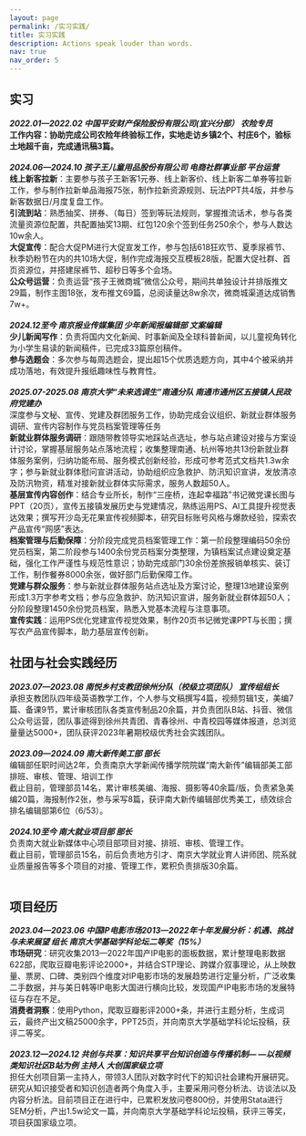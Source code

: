 ```yaml
---
layout: page
permalink: /实习实践/
title: 实习实践
description: Actions speak louder than words. 
nav: true
nav_order: 5
---
```


## 实习
***2022.01—2022.02   中国平安财产保险股份有限公司(宜兴分部） 农险专员***
<br>
**工作内容：协助完成公司农险年终验标工作，实地走访乡镇2个、村庄6个，验标土地超千亩，完成通讯稿3篇。**
<br>
<br>
***2024.06—2024.10 孩子王儿童用品股份有限公司 电商社群事业部 平台运营***
<br>
**线上新客拉新**：主要参与孩子王新客1元券、线上新客价、线上新客二单券等拉新工作，参与制作拉新单品海报75张，制作拉新资源规则、玩法PPT共4版，并参与新客数据日/月度复盘工作。<br>
**引流到站**：熟悉抽奖、拼券、（每日）签到等玩法规则，掌握推流话术，参与各类流量资源位配置，共配置抽奖13期、红包120余个签到任务250余个，参与人数达10w余人。
<br>
**大促宣传**：配合大促PM进行大促宣发工作，参与包括618狂欢节、夏季尿裤节、秋季奶粉节在内的共10场大促，制作完成海报交互模板28版，配置大促社群、首页资源位，并搭建尿裤节、超秒日等多个会场。
<br>
**公众号运营**：负责运营“孩子王微商城”微信公众号，期间共单独设计并排版推文29篇，制作主图18张，发布推文69篇，总阅读量达8w余次，微商城渠道达成销售7w+。
<br>
<br>
***2024.12至今 南京报业传媒集团 少年新闻报编辑部 文案编辑***
<br>
**少儿新闻写作**：负责将国内文化新闻、时事新闻及全球科普新闻，以儿童视角转化为小学生易读的新闻稿件，已完成33篇原创稿件。<br>
**参与选题会**：多次参与每周选题会，提出超15个优质选题方向，其中4个被采纳并成功落地，有效提升报纸趣味性与教育性。
<br>
<br>
***2025.07-2025.08 南京大学“未来选调生”南通分队 南通市通州区五接镇人民政府党建办***
<br>
深度参与文秘、宣传、党建及群团服务工作，协助完成会议组织、新就业群体服务调研、宣传内容制作与党员档案管理等任务<br>
**新就业群体服务调研**：跟随带教领导实地踩站点选址，参与站点建设对接与方案设计讨论，掌握基层服务站点落地流程；收集整理南通、杭州等地共13份新就业群体服务案例，归纳功能布局、服务模式创新经验，形成可参考范式文档共1.3w余字；参与新就业群体慰问宣讲活动，协助组织应急救护、防汛知识宣讲，发放清凉及防汛物资，精准对接新就业群体实际需求，服务人数超50人。<br>
**基层宣传内容创作**：结合专业所长，制作“三座桥，连起幸福路”书记微党课长图与PPT（20页），宣传五接镇发展历史与党建情况，熟练运用PS、AI工具提升视觉表达效果；撰写开沙岛无花果宣传视频脚本，研究目标账号风格与爆款经验，探索农产品宣传“网感”表达。<br>
**档案管理与后勤保障**：分阶段完成党员档案管理工作：第一阶段整理编码50余份党员档案，第二阶段参与1400余份党员档案分类整理，为镇档案试点建设奠定基础，强化工作严谨性与规范性意识；协助完成部门30余份差旅报销单核实、装订工作，制作餐券8000余张，做好部门后勤保障工作。<br>
**党建与群众服务**：参与新就业群体服务站点选址及方案讨论，整理13地建设案例形成1.3万字参考文档；参与应急救护、防汛知识宣讲，服务新就业群体超50人；分阶段整理1450余份党员档案，熟悉入党基本流程与注意事项。<br>
**宣传实践**：运用PS优化党建宣传视觉效果，制作20页书记微党课PPT与长图；撰写农产品宣传脚本，助力基层宣传创新。<br>

## 社团与社会实践经历<br>
***2023.07—2023.08  南悦乡村支教团徐州分队（校级立项团队） 宣传组组长***
<br>
承担支教团队四年级英语教学工作，个人参与文稿撰写4篇，视频剪辑1支，美编7篇、备课9节，累计审核团队各类宣传制品20余篇，并负责团队B站、抖音、微信公众号运营，团队事迹得到徐州共青团、青春徐州、中青校园等媒体报道，总浏览量量达5000+，团队获评2023年暑期校级优秀社会实践团队。
<br>
<br>
***2023.09—2024.09  南大新传美工部  部长***
<br>
编辑部任职时间达2年，负责南京大学新闻传播学院院媒“南大新传”编辑部美工部排班、审核、管理、培训工作<br>
截止目前，管理部员14名，累计审核美编、海报、摄影等40余篇/版，负责紧急美编20篇，海报制作2张，参与采写8篇，获评南大新传编辑部优秀美工，绩效综合排名编辑部第6位（6/53）。<br>
<br>
***2024.10至今  南大就业项目部  部长***
<br>
负责南大就业新媒体中心项目部项目对接、排班、审核、管理工作。<br>
截止目前，管理部员15名，前后负责地方引才、南京大学就业育人讲师团、院系就业质量报告等多个项目的对接、管理工作，累积负责排版30余篇。<br>
<br>
## 项目经历<br>
***2023.04—2023.06 中国IP电影市场2013—2022年十年发展分析：机遇、挑战与未来展望 组长 南京大学基础学科论坛二等奖（15%）***
<br>
**市场研究**：研究收集2013—2022年国产IP电影的面板数据，累计整理电影数据622部，爬取豆瓣电影评论2000+，并结合STP理论、跨媒介叙事理论，从上映数量、票房、口碑、类别四个维度对IP电影市场的发展趋势进行定量分析，广泛收集二手数据，并与美日韩等IP电影大国进行横向比较，发现国产IP电影市场的发展特征与存在不足。<br>
**消费者洞察**：使用Python，爬取豆瓣影评2000+条，并进行主题分析，生成词云，最终产出文稿25000余字，PPT25页，并向南京大学基础学科论坛投稿，获评二等奖。<br>
<br>
***2023.12—2024.12 共创与共享：知识共享平台知识创造与传播机制— —以视频类知识社区B站为例 主持人 大创国家级立项***
<br>
担任大创项目第一主持人，带领3人团队对数字时代下的知识社会建构开展研究。研究从知识接受者和知识创造者两个角度入手，主要采用问卷分析法、访谈法以及内容分析法。目前项目正在进行中，已累积发放问卷800份，并使用Stata进行SEM分析，产出1.5w论文一篇，并向南京大学基础学科论坛投稿，获评三等奖，项目获国家级立项。
<br>

<br>
</a>
<br>


